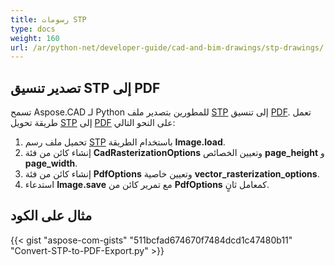 ```yaml
---
title: رسومات STP
type: docs
weight: 160
url: /ar/python-net/developer-guide/cad-and-bim-drawings/stp-drawings/
---
```


## **تصدير تنسيق STP إلى PDF**

تسمح Aspose.CAD لـ Python للمطورين بتصدير ملف [STP](https://docs.fileformat.com/3d/stp/) إلى تنسيق [PDF](https://docs.fileformat.com/pdf/). تعمل طريقة تحويل [STP](https://docs.fileformat.com/3d/stp/) إلى [PDF](https://docs.fileformat.com/pdf/) على النحو التالي:

1. تحميل ملف رسم [STP](https://docs.fileformat.com/3d/stp/) باستخدام الطريقة **Image.load**.
1. إنشاء كائن من فئة **CadRasterizationOptions** وتعيين الخصائص **page_height** و **page_width**.
1. إنشاء كائن من فئة **PdfOptions** وتعيين خاصية **vector_rasterization_options**.
1. استدعاء **Image.save** مع تمرير كائن من **PdfOptions** كمعامل ثانٍ.

## مثال على الكود

{{< gist "aspose-com-gists" "511bcfad674670f7484dcd1c47480b11" "Convert-STP-to-PDF-Export.py" >}}
